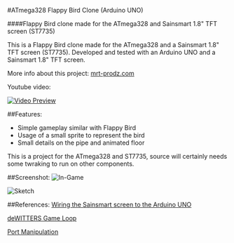 #ATmega328 Flappy Bird Clone (Arduino UNO)
 
####Flappy Bird clone made for the ATmega328 and Sainsmart 1.8" TFT screen (ST7735)

This is a Flappy Bird clone made for the ATmega328 and a Sainsmart 1.8" TFT screen (ST7735). 
Developed and tested with an Arduino UNO and a Sainsmart 1.8" TFT screen.

More info about this project: [mrt-prodz.com](http://www.mrt-prodz.com/blog/view/2015/03/flappy-bird-clone-on-the-atmega328-arduino-uno)

Youtube video:

[![Video Preview](http://img.youtube.com/vi/UTXFvdvifwU/0.jpg)](https://www.youtube.com/watch?v=UTXFvdvifwU)

##Features:
* Simple gameplay similar with Flappy Bird
* Usage of a small sprite to represent the bird
* Small details on the pipe and animated floor

This is a project for the ATmega328 and ST7735, source will certainly needs some twraking to run on other components.

##Screenshot:
![In-Game](https://raw.githubusercontent.com/mrt-prodz/ATmega328-Flappy-Bird-Clone/master/screenshot.jpg)

![Sketch](https://raw.githubusercontent.com/mrt-prodz/ATmega328-Flappy-Bird-Clone/master/sketch.jpg)

##References:
[Wiring the Sainsmart screen to the Arduino UNO](http://www.tweaking4all.com/hardware/arduino/sainsmart-arduino-color-display)

[deWITTERS Game Loop](http://www.koonsolo.com/news/dewitters-gameloop)

[Port Manipulation](http://www.arduino.cc/en/Reference/PortManipulation)
